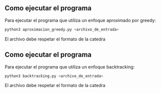 ## Como ejecutar el programa

Para ejecutar el programa que utiliza un enfoque aproximado por greedy:

```bash
python3 aproximacion_greedy.py <archivo_de_entrada>
```
El archivo debe respetar el formato de la catedra



## Como ejecutar el programa

Para ejecutar el programa que utiliza un enfoque backtracking:

```bash
python3 backtracking.py <archivo_de_entrada>
```
El archivo debe respetar el formato de la catedra
